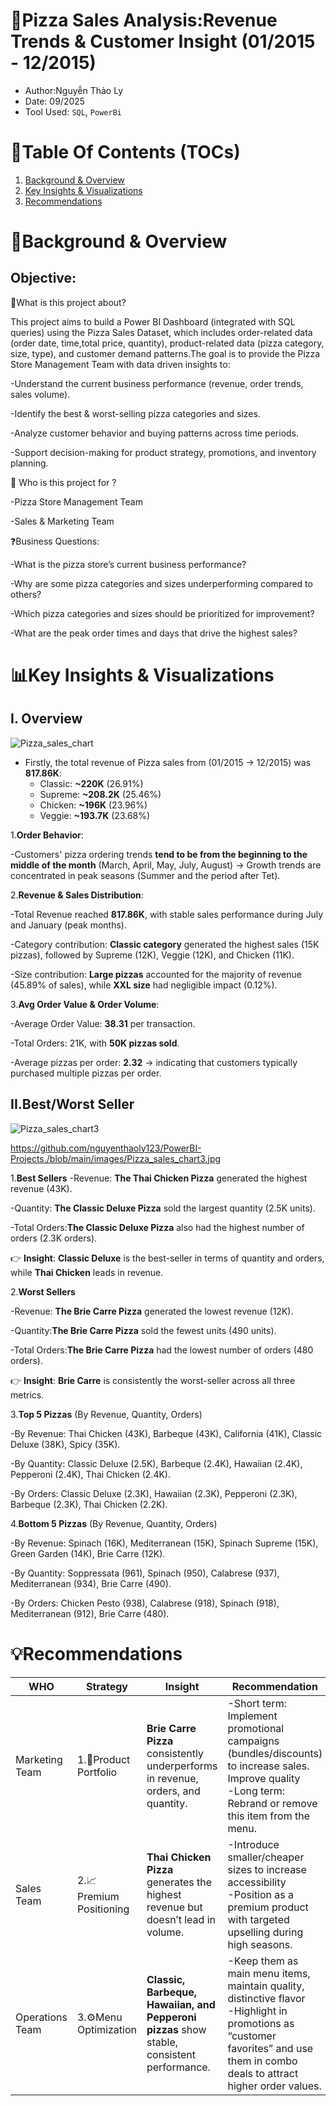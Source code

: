 # 🍕Pizza Sales Analysis:Revenue Trends & Customer Insight (01/2015 - 12/2015)
- Author:Nguyễn Thảo Ly
- Date: 09/2025
- Tool Used: `SQL`, `PowerBi`
# 🧾Table Of Contents (TOCs)
1. [Background & Overview]()
2. [Key Insights & Visualizations]()
3. [Recommendations]()
# 📌Background & Overview
## Objective:
📖What is this project about?

This project aims to build a Power BI Dashboard (integrated with SQL queries) using the Pizza Sales Dataset, which includes order-related data (order date, time,total price, quantity), product-related data (pizza category, size, type), and customer demand patterns.The goal is to provide the Pizza Store Management Team with data driven insights to:

-Understand the current business performance (revenue, order trends, sales volume).

-Identify the best & worst-selling pizza categories and sizes.

-Analyze customer behavior and buying patterns across time periods.

-Support decision-making for product strategy, promotions, and inventory planning.

🥷 Who is this project for ?

-Pizza Store Management Team

-Sales & Marketing Team

❓Business Questions:

-What is the pizza store’s current business performance?

-Why are some pizza categories and sizes underperforming compared to others?

-Which pizza categories and sizes should be prioritized for improvement?

-What are the peak order times and days that drive the highest sales?

# 📊Key Insights & Visualizations
## I. Overview
![Pizza_sales_chart](https://github.com/user-attachments/assets/72239bb5-58a8-42c1-992e-e530625bf59f)


- Firstly, the total revenue of Pizza sales from (01/2015 -> 12/2015) was **817.86K**:
  + Classic: **~220K** (26.91%)
  + Supreme: **~208.2K** (25.46%)
  + Chicken: **~196K** (23.96%)
  + Veggie: **~193.7K** (23.68%)

1.**Order Behavior**:

-Customers' pizza ordering trends **tend to be from the beginning to the middle of the month** (March, April, May, July, August) -> Growth trends are concentrated in peak seasons (Summer and the period after Tet).

2.**Revenue & Sales Distribution**:

-Total Revenue reached **817.86K**, with stable sales performance during July and January (peak months).

-Category contribution: **Classic category** generated the highest sales (15K pizzas), followed by Supreme (12K), Veggie (12K), and Chicken (11K).

-Size contribution: **Large pizzas** accounted for the majority of revenue (45.89% of sales), while **XXL size** had negligible impact (0.12%).

3.**Avg Order Value & Order Volume**:

-Average Order Value: **38.31** per transaction.

-Total Orders: 21K, with **50K pizzas sold**.

-Average pizzas per order: **2.32** → indicating that customers typically purchased multiple pizzas per order.

## II.Best/Worst Seller
![Pizza_sales_chart3](https://github.com/user-attachments/assets/4adb3dbc-98a2-4afb-aee5-8fb96a06ab96)


https://github.com/nguyenthaoly123/PowerBI-Projects./blob/main/images/Pizza_sales_chart3.jpg

1.**Best Sellers**
-Revenue: **The Thai Chicken Pizza** generated the highest revenue (43K).

-Quantity: **The Classic Deluxe Pizza** sold the largest quantity (2.5K units).

-Total Orders:**The Classic Deluxe Pizza** also had the highest number of orders (2.3K orders).

👉 **Insight**: **Classic Deluxe** is the best-seller in terms of quantity and orders, while **Thai Chicken** leads in revenue.

2.**Worst Sellers**

-Revenue: **The Brie Carre Pizza** generated the lowest revenue (12K).

-Quantity:**The Brie Carre Pizza** sold the fewest units (490 units).

-Total Orders:**The Brie Carre Pizza** had the lowest number of orders (480 orders).

👉 **Insight**: **Brie Carre** is consistently the worst-seller across all three metrics.

3.**Top 5 Pizzas** (By Revenue, Quantity, Orders)

-By Revenue: Thai Chicken (43K), Barbeque (43K), California (41K), Classic Deluxe (38K), Spicy (35K).

-By Quantity: Classic Deluxe (2.5K), Barbeque (2.4K), Hawaiian (2.4K), Pepperoni (2.4K), Thai Chicken (2.4K).

-By Orders: Classic Deluxe (2.3K), Hawaiian (2.3K), Pepperoni (2.3K), Barbeque (2.3K), Thai Chicken (2.2K).

4.**Bottom 5 Pizzas** (By Revenue, Quantity, Orders)

-By Revenue: Spinach (16K), Mediterranean (15K), Spinach Supreme (15K), Green Garden (14K), Brie Carre (12K).

-By Quantity: Soppressata (961), Spinach (950), Calabrese (937), Mediterranean (934), Brie Carre (490).

-By Orders: Chicken Pesto (938), Calabrese (918), Spinach (918), Mediterranean (912), Brie Carre (480).


# 💡Recommendations

|WHO               |  Strategy                |  Insight                                                                                        | Recommendation          |
|------------------|--------------------------|-------------------------------------------------------------------------------------------------|------------------------------------------------------------------
| Marketing Team   |1.🍕Product Portfolio     |**Brie Carre Pizza** consistently underperforms in revenue, orders, and quantity.               | -Short term: Implement promotional campaigns (bundles/discounts) to increase sales. Improve quality<br> -Long term: Rebrand or remove this item from the menu.
| Sales Team       |2.📈Premium Positioning   |**Thai Chicken Pizza** generates the highest revenue but doesn’t lead in volume.                 |-Introduce smaller/cheaper sizes to increase accessibility <br> -Position as a premium product with targeted upselling during high seasons.
| Operations Team  |3.⚙️Menu Optimization     |**Classic, Barbeque, Hawaiian, and Pepperoni pizzas** show stable, consistent performance.       |-Keep them as main menu items, maintain quality, distinctive flavor<br> -Highlight in promotions as “customer favorites” and use them in combo deals to attract higher order values.





